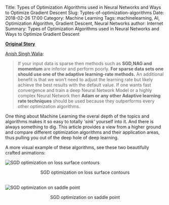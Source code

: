 Title: Types of Optimization Algorithms used in Neural Networks and Ways to Optimize Gradient Descent
Slug: Typtes-of-optimization-algorithms
Date: 2018-02-26 17:00
Category: Machine Learning
Tags: machinelearning, AI, Optimization Algorithm, Gradient Descent, Neural Networks
author: Internet
Summary: Types of Optimization Algorithms used in Neural Networks and Ways to Optimize Gradient Descent

[**Original Story**](https://towardsdatascience.com/types-of-optimization-algorithms-used-in-neural-networks-and-ways-to-optimize-gradient-95ae5d39529f)

[Anish Singh Walia](https://towardsdatascience.com/@anishsingh20):        
> If your input data is sparse then methods such as **SGD,NAG and momentum** are inferior and perform poorly. **For sparse data sets one should use one of the adaptive learning-rate methods.** An additional benefit is that we won’t need to adjust the learning rate but likely achieve the best results with the default value.
> If one wants fast convergence and train a deep Neural Network Model or a highly complex Neural Network then **Adam or any other Adaptive learning rate techniques** should be used because they outperforms every other optimization algorithms.

One thing about Machine Learning the overal depth of the topics and algorithms makes it so easy to totally *'sink'* yourself into it. And there is always something to dig. This article provides a view from a higher ground and compare different optimization algorithms and their application areas, thus pulling you out of the deep hole of deep learning. 

A more visual example of these algorithms, see these two beautifully crafted animations:

![SGD optimization on loss surface contours]({static}/images/optimization-algorithem-1.gif  "SGD optimization on loss surface contours")
<div style="text-align: center;">SGD optimization on loss surface contours</div>
<br>

![SGD optimization on saddle point]({static}/images/optimization-algorithem-2.gif "SGD optimization on saddle point")
<div style="text-align: center;">SGD optimization on saddle point</div>


